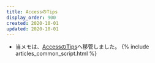 ```yaml
---
title: AccessのTips
display_order: 900
created: 2020-10-01
updated: 2020-10-01
---
```

- 当メモは、[AccessのTips](https://thinktwice.tech/it/access/tips/)へ移管しました。
{% include articles_common_script.html %}
